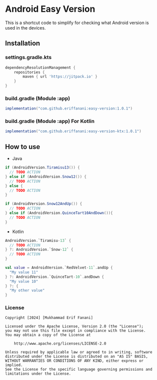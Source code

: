 # Android Easy Version
This is a shortcut code to simplify for checking what Android version is used in the devices.

## Installation

### settings.gradle.kts
```gradle
dependencyResolutionManagement {
    repositories {
        maven { url 'https://jitpack.io' }
    }
}
```

### build.gradle (Module :app)
```gradle
implementation("com.github.eriffanani:easy-version:1.0.1")
```

### build.gradle (Module :app) For Kotlin
```gradle
implementation("com.github.eriffanani:easy-version-ktx:1.0.1")
```

## How to use
* Java
```java
if (AndroidVersion.Tiramisu13()) {
  // TODO ACTION  
} else if (AndroidVersion.Snow12()) {
  // TODO ACTION
} else {
  // TODO ACTION
}
```
```java
if (AndroidVersion.Snow12AndUp()) {
  // TODO ACTION  
} else if (AndroidVersion.QuinceTart10AndDown()){
  // TODO ACTION  
}
```

* Kotlin
```kotlin
AndroidVersion.`Tiramisu-13` {
  // TODO ACTION
} ?: AndroidVersion.`Snow-12` {
  // TODO ACTION
}               
```
```kotlin
val value = AndroidVersion.`RedVelvet-11`.andUp { 
  "My value 11"
} ?: AndroidVersion.`QuinceTart-10`.andDown {
  "My value 10"
} ?: {
  "My other value"
}
```

### License
```license
Copyright [2024] [Mukhammad Erif Fanani]

Licensed under the Apache License, Version 2.0 (the "License");
you may not use this file except in compliance with the License.
You may obtain a copy of the License at

    http://www.apache.org/licenses/LICENSE-2.0

Unless required by applicable law or agreed to in writing, software
distributed under the License is distributed on an "AS IS" BASIS,
WITHOUT WARRANTIES OR CONDITIONS OF ANY KIND, either express or implied.
See the License for the specific language governing permissions and
limitations under the License.
```
